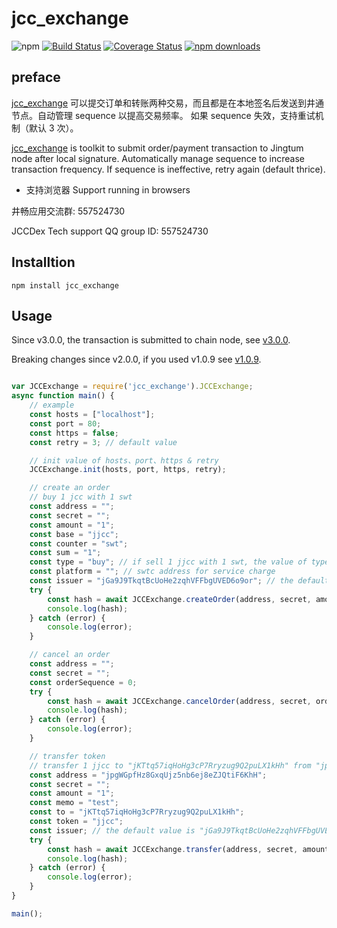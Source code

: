 # jcc_exchange

![npm](https://img.shields.io/npm/v/jcc_exchange.svg)
[![Build Status](https://travis-ci.com/JCCDex/jcc_exchange.svg?branch=master)](https://travis-ci.com/JCCDex/jcc_exchange)
[![Coverage Status](https://coveralls.io/repos/github/JCCDex/jcc_exchange/badge.svg?branch=master)](https://coveralls.io/github/JCCDex/jcc_exchange?branch=master)
[![npm downloads](https://img.shields.io/npm/dm/jcc_exchange.svg)](http://npm-stat.com/charts.html?package=jcc_exchange)

## preface

[jcc_exchange](https://github.com/JCCDex/jcc_exchange) 可以提交订单和转账两种交易，而且都是在本地签名后发送到井通节点。自动管理 sequence 以提高交易频率。 如果 sequence 失效，支持重试机制（默认 3 次）。

[jcc_exchange](https://github.com/JCCDex/jcc_exchange) is toolkit to submit order/payment transaction to Jingtum node after local signature. Automatically manage sequence to increase transaction frequency. If sequence is ineffective, retry again (default thrice).

- 支持浏览器 Support running in browsers

井畅应用交流群: 557524730

JCCDex Tech support QQ group ID: 557524730

## Installtion

```shell
npm install jcc_exchange
```

## Usage

Since v3.0.0, the transaction is submitted to chain node, see [v3.0.0](https://github.com/JCCDex/jcc_exchange/releases/tag/3.0.0).

Breaking changes since v2.0.0, if you used v1.0.9 see [v1.0.9](https://github.com/JCCDex/jcc_exchange/blob/master/docs/v1.0.9.md).

```javascript

var JCCExchange = require('jcc_exchange').JCCExchange;
async function main() {
    // example
    const hosts = ["localhost"];
    const port = 80;
    const https = false;
    const retry = 3; // default value

    // init value of hosts、port、https & retry
    JCCExchange.init(hosts, port, https, retry);

    // create an order
    // buy 1 jcc with 1 swt
    const address = "";
    const secret = "";
    const amount = "1";
    const base = "jjcc";
    const counter = "swt";
    const sum = "1";
    const type = "buy"; // if sell 1 jjcc with 1 swt, the value of type is "sell"
    const platform = ""; // swtc address for service charge
    const issuer = "jGa9J9TkqtBcUoHe2zqhVFFbgUVED6o9or"; // the default value is "jGa9J9TkqtBcUoHe2zqhVFFbgUVED6o9or"
    try {
        const hash = await JCCExchange.createOrder(address, secret, amount, base, counter, sum, type, platform, issuer);
        console.log(hash);
    } catch (error) {
        console.log(error);
    }

    // cancel an order
    const address = "";
    const secret = "";
    const orderSequence = 0;
    try {
        const hash = await JCCExchange.cancelOrder(address, secret, orderSequence);
        console.log(hash);
    } catch (error) {
        console.log(error);
    }

    // transfer token
    // transfer 1 jjcc to "jKTtq57iqHoHg3cP7Rryzug9Q2puLX1kHh" from "jpgWGpfHz8GxqUjz5nb6ej8eZJQtiF6KhH"
    const address = "jpgWGpfHz8GxqUjz5nb6ej8eZJQtiF6KhH";
    const secret = "";
    const amount = "1";
    const memo = "test";
    const to = "jKTtq57iqHoHg3cP7Rryzug9Q2puLX1kHh";
    const token = "jjcc";
    const issuer; // the default value is "jGa9J9TkqtBcUoHe2zqhVFFbgUVED6o9or"
    try {
        const hash = await JCCExchange.transfer(address, secret, amount, memo, to, token, issuer);
        console.log(hash);
    } catch (error) {
        console.log(error);
    }
}

main();

```
